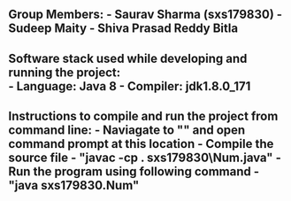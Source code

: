 Group Members:
	- Saurav Sharma (sxs179830)
	- Sudeep Maity
	- Shiva Prasad Reddy Bitla 
-----------------------------------------------------------------------------------------------------
Software stack used while developing and running the project:	
	- Language: Java 8
	- Compiler: jdk1.8.0_171
-----------------------------------------------------------------------------------------------------
Instructions to compile and run the project from command line:
	- Naviagate to "" and open command prompt at this location
	- Compile the source file 
		- "javac -cp . sxs179830\Num.java"
	- Run the program using following command
		- "java sxs179830.Num"
------------------------------------------------------------------------------------------------------